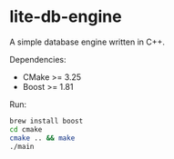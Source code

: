 # lite-db-engine

A simple database engine written in C++.

Dependencies:

* CMake >= 3.25
* Boost >= 1.81

Run:

```sh
brew install boost
cd cmake
cmake .. && make
./main
```
